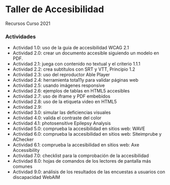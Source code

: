 # Taller de Accesibilidad
Recursos Curso 2021

### Actividades
- Actividad 1.0: uso de la guia de accesibilidad WCAG 2.1
- Actividad 2.0: crear un documento accesible siguiendo un modelo en PDF.
- Actividad 2.1: juega con contenido no textual y el criterio 1.1.1
- Actividad 2.2: crea subtítulos con SRT y VTT, Principio 1.2
- Actividad 2.3: uso del reproductor Able Player
- Actividad 2.4: herramienta tota11y para validar páginas web
- Actividad 2.5: usando imágenes responsive
- Actividad 2.6: ejemplos de tablas en HTML5 accesibles
- Actividad 2.7: uso de iframe y PDF embebidos 
- Actividad 2.8: uso de la etiqueta video en HTML5
- Actividad 2.9: 
- Actividad 3.0: simular las deficiencias visuales
- Actividad 4.0: valida el contraste del color
- Actividad 4.1: photosensitive Epilepsy Analysis
- Actividad 5.0: comprueba la accesibilidad en sitios web: WAVE
- Actividad 6.0: comprueba la accesibilidad en sitios web: Siteimprube y AChecker
- Actividad 6.1: comprueba la accesibilidad en sitios web: Axe Accessibility
- Actividad 7.0: checklist para la comprobación de la accesibilidad
- Actividad 8.0: hojas de comandos de los lectores de pantalla más comunes
- Actividad 9.0: análisis de los resultados de las encuestas a usuarios con discapacidad WebAIM 
